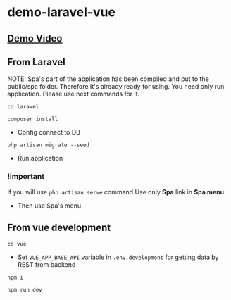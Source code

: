 # demo-laravel-vue

## [Demo Video](https://bit.ly/31b8dat)

## From Laravel

NOTE: Spa's part of the application has been compiled and put to the public/spa folder. 
Therefore It's already ready for using. You need only run application. 
Please use next commands for it.


`cd laravel`

`composer install`

- Config connect to DB

`php artisan migrate --seed`

- Run application

### !important

If you will use `php artisan serve` command
Use only **Spa** link in **Spa menu**

- Then use Spa's menu

## From vue development

`cd vue`

- Set `VUE_APP_BASE_API` variable in `.env.development` for getting data by REST from backend

`npm i`

`npm run dev`



